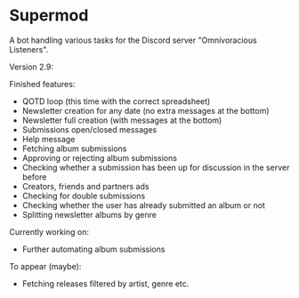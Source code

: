 # Supermod

A bot handling various tasks for the Discord server "Omnivoracious Listeners".

Version 2.9:

Finished features:

- QOTD loop (this time with the correct spreadsheet)
- Newsletter creation for any date (no extra messages at the bottom)
- Newsletter full creation (with messages at the bottom)
- Submissions open/closed messages
- Help message
- Fetching album submissions
- Approving or rejecting album submissions
- Checking whether a submission has been up for discussion in the server before
- Creators, friends and partners ads
- Checking for double submissions
- Checking whether the user has already submitted an album or not
- Splitting newsletter albums by genre

Currently working on:

- Further automating album submissions

To appear (maybe):

- Fetching releases filtered by artist, genre etc.
